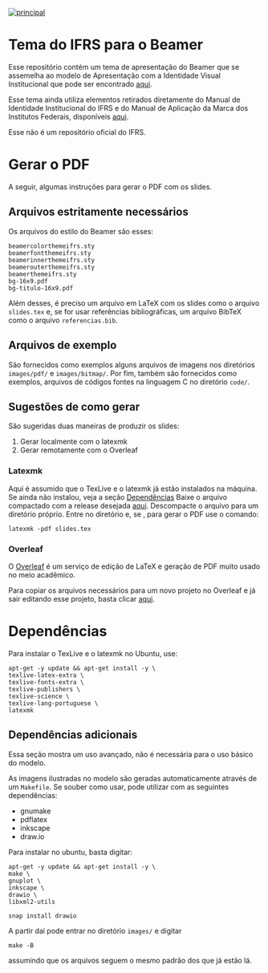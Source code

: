 [![principal](https://github.com/roger-willian/beamerthemeifrs/actions/workflows/principal.yml/badge.svg)](https://github.com/roger-willian/beamerthemeifrs/actions/workflows/principal.yml)

# Tema do IFRS para o Beamer

Esse repositório contém um tema de apresentação do Beamer que se assemelha ao modelo de Apresentação com a Identidade Visual Institucional que pode ser encontrado [aqui](https://ifrs.edu.br/institucional/comunicacao/materiais-para-download/).

Esse tema ainda utiliza elementos retirados diretamente do Manual de Identidade Institucional do IFRS e do Manual de Aplicação da Marca dos Institutos Federais, disponíveis [aqui](https://ifrs.edu.br/institucional/comunicacao/guias-e-manuais/).

Esse não é um repositório oficial do IFRS.

# Gerar o PDF

A seguir, algumas instruções para gerar o PDF com os slides.

## Arquivos estritamente necessários

Os arquivos do estilo do Beamer são esses:

```
beamercolorthemeifrs.sty
beamerfontthemeifrs.sty
beamerinnerthemeifrs.sty
beamerouterthemeifrs.sty
beamerthemeifrs.sty
bg-16x9.pdf
bg-titulo-16x9.pdf
```

Além desses, é preciso um arquivo em LaTeX com os slides como o arquivo `slides.tex` e, se for usar referências bibliográficas, um arquivo BibTeX como o arquivo `referencias.bib`.

## Arquivos de exemplo

São fornecidos como exemplos alguns arquivos de imagens nos diretórios `images/pdf/` e `images/bitmap/`.
Por fim, também são fornecidos como exemplos, arquivos de códigos fontes na linguagem C no diretório `code/`.

## Sugestões de como gerar

São sugeridas duas maneiras de produzir os slides:

1. Gerar localmente com o latexmk
2. Gerar remotamente com o Overleaf

### Latexmk

Aqui é assumido que o TexLive e o latexmk já estão instalados na máquina.
Se ainda não instalou, veja a seção [Dependências](#dependencias)
Baixe o arquivo compactado com a release desejada [aqui](https://github.com/roger-willian/beamerthemeifrs/releases).
Descompacte o arquivo para um diretório próprio.
Entre no diretório e, se , para gerar o PDF use o comando:

`latexmk -pdf slides.tex`

### Overleaf

O [Overleaf](https://www.overleaf.com) é um serviço de edição de LaTeX e geração de PDF muito usado no meio acadêmico.

Para copiar os arquivos necessários para um novo projeto no Overleaf e já sair editando esse projeto, basta clicar [aqui](https://www.overleaf.com/docs?snip_uri=https://github.com/roger-willian/beamerthemeifrs/releases/download/v1.0.0/release.zip).

# <a name="dependencias"></a>Dependências

Para instalar o TexLive e o latexmk no Ubuntu, use:

```
apt-get -y update && apt-get install -y \
texlive-latex-extra \
texlive-fonts-extra \
texlive-publishers \
texlive-science \
texlive-lang-portuguese \
latexmk
```

## Dependências adicionais

Essa seção mostra um uso avançado, não é necessária para o uso básico do modelo.

As imagens ilustradas no modelo são geradas automaticamente através de um `Makefile`.
Se souber como usar, pode utilizar com as seguintes dependências:

- gnumake
- pdflatex
- inkscape
- draw.io

Para instalar no ubuntu, basta digitar:

```
apt-get -y update && apt-get install -y \
make \
gnuplot \
inkscape \
drawio \
libxml2-utils

snap install drawio
```

A partir daí pode entrar no diretório `images/` e digitar

`make -B`

assumindo que os arquivos seguem o mesmo padrão dos que já estão lá.